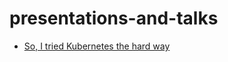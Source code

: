 # presentations-and-talks

* [So, I tried Kubernetes the hard way](1-so-i-tried-Kubernetes-the-hard-way.pdf)
